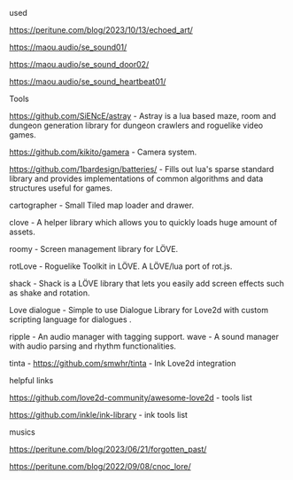 used

https://peritune.com/blog/2023/10/13/echoed_art/

https://maou.audio/se_sound01/

https://maou.audio/se_sound_door02/

https://maou.audio/se_sound_heartbeat01/

Tools

https://github.com/SiENcE/astray - Astray is a lua based maze, room and dungeon generation library for dungeon crawlers and roguelike video games.

https://github.com/kikito/gamera - Camera system.

https://github.com/1bardesign/batteries/ - Fills out lua's sparse standard library and provides implementations of common algorithms and data structures useful for games.

cartographer - Small Tiled map loader and drawer.

clove - A helper library which allows you to quickly loads huge amount of assets.

roomy - Screen management library for LÖVE.

rotLove - Roguelike Toolkit in LÖVE. A LÖVE/lua port of rot.js.

shack - Shack is a LÖVE library that lets you easily add screen effects such as shake and rotation.


Love dialogue - Simple to use Dialogue Library for Love2d with custom scripting language for dialogues .

ripple - An audio manager with tagging support.
wave - A sound manager with audio parsing and rhythm functionalities.

tinta - https://github.com/smwhr/tinta - Ink Love2d integration

helpful links

https://github.com/love2d-community/awesome-love2d - tools list

https://github.com/inkle/ink-library - ink tools list

musics

https://peritune.com/blog/2023/06/21/forgotten_past/

https://peritune.com/blog/2022/09/08/cnoc_lore/



